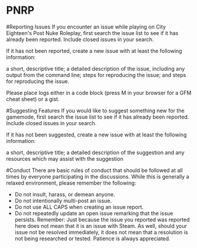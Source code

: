PNRP
====
#Reporting Issues
If you encounter an issue while playing on City Eighteen's Post Nuke Roleplay, first search the issue list to see if it has already been reported. Include closed issues in your search.

If it has not been reported, create a new issue with at least the following information:

a short, descriptive title;
a detailed description of the issue, including any output from the command line;
steps for reproducing the issue; and
steps for reproducing the issue.

Please place logs either in a code block (press M in your browser for a GFM cheat sheet) or a gist.

#Suggesting Features
If you would like to suggest something new for the gamemode, first search the issue list to see if it has already been reported. Include closed issues in your search.

If it has not been suggested, create a new issue with at least the following information:

a short, descriptive title;
a detailed description of the suggestion and
any resources which may assist with the suggestion

#Conduct
There are basic rules of conduct that should be followed at all times by everyone participating in the discussions. While this is generally a relaxed environment, please remember the following:

* Do not insult, harass, or demean anyone.
* Do not intentionally multi-post an issue.
* Do not use ALL CAPS when creating an issue report.
* Do not repeatedly update an open issue remarking that the issue persists.
Remember: Just because the issue you reported was reported here does not mean that it is an issue with Steam. As well, should your issue not be resolved immediately, it does not mean that a resolution is not being researched or tested. Patience is always appreciated.
